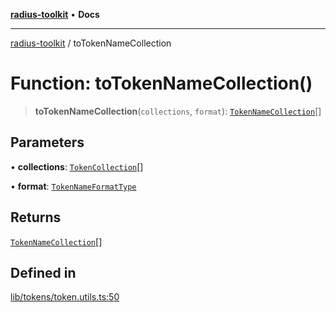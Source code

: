 [**radius-toolkit**](../README.md) • **Docs**

***

[radius-toolkit](../globals.md) / toTokenNameCollection

# Function: toTokenNameCollection()

> **toTokenNameCollection**(`collections`, `format`): [`TokenNameCollection`](../type-aliases/TokenNameCollection.md)[]

## Parameters

• **collections**: [`TokenCollection`](../type-aliases/TokenCollection.md)[]

• **format**: [`TokenNameFormatType`](../type-aliases/TokenNameFormatType.md)

## Returns

[`TokenNameCollection`](../type-aliases/TokenNameCollection.md)[]

## Defined in

[lib/tokens/token.utils.ts:50](https://github.com/rangle/radius-token-tango/blob/5b6e6f5adbda55f8c41a4c8308d1d8885a9b9a2f/packages/radius-toolkit/src/lib/tokens/token.utils.ts#L50)
